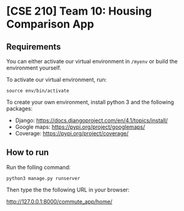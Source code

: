 # [CSE 210] Team 10: Housing Comparison App

## Requirements

You can either activate our virtual environment in `/myenv` or build the environment yourself.

To activate our virtual environment, run:

`source env/bin/activate`

To create your own environment, install python 3 and the following packages:
* Django: https://docs.djangoproject.com/en/4.1/topics/install/
* Google maps: https://pypi.org/project/googlemaps/
* Coverage: https://pypi.org/project/coverage/


## How to run

Run the folling command:

`python3 manage.py runserver`

Then type the the following URL in your browser:

http://127.0.0.1:8000/commute_app/home/

